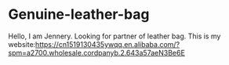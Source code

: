 # Genuine-leather-bag
Hello, I am Jennery. Looking for partner of leather bag. This is my website:https://cn1519130435ywqq.en.alibaba.com/?spm=a2700.wholesale.cordpanyb.2.643a57aeN3Be6E

